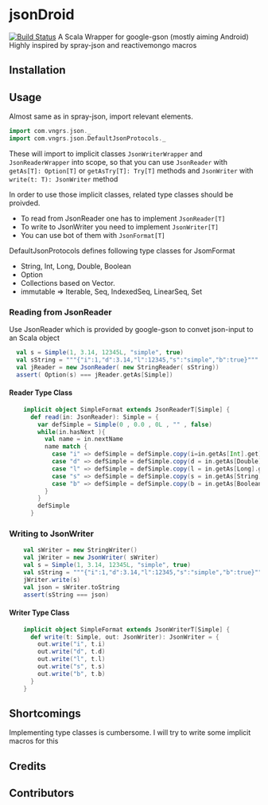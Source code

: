 
jsonDroid
=========

[![Build Status](https://travis-ci.org/vngrs/jsonDroid.png?branch=master)](https://travis-ci.org/vngrs/jsonDroid)
A Scala Wrapper for google-gson (mostly aiming Android)
Highly inspired by spray-json and reactivemongo macros

## Installation

## Usage
 
Almost same as in spray-json, import relevant elements.

```scala
import com.vngrs.json._
import com.vngrs.json.DefaultJsonProtocols._
```
These will import to implicit classes ```JsonWriterWrapper``` and ```JsonReaderWrapper``` into scope, so that 
you can use ```JsonReader``` with ```getAs[T]: Option[T]``` or ```getAsTry[T]: Try[T]``` methods and ```JsonWriter``` with ```write(t: T): JsonWriter``` method

In order to use those implicit classes, related type classes should be proivded. 
 * To read from JsonReader one has to implement ```JsonReader[T]``` 
 * To write to JsonWriter you need to implement ```JsonWriter[T]``` 
 * You can use bot of them with ```JsonFormat[T]```

 DefaultJsonProtocols defines following type classes for JsomFormat

 * String, Int, Long, Double, Boolean
 * Option
 * Collections based on Vector.
  * immutable => Iterable, Seq, IndexedSeq, LinearSeq, Set


### Reading from JsonReader

Use JsonReader which is provided by google-gson to convet json-input to an Scala object

```scala
  val s = Simple(1, 3.14, 12345L, "simple", true)
  val sString = """{"i":1,"d":3.14,"l":12345,"s":"simple","b":true}"""
  val jReader = new JsonReader( new StringReader( sString))
  assert( Option(s) === jReader.getAs[Simple])
```

#### Reader Type Class

```scala
    implicit object SimpleFormat extends JsonReaderT[Simple] {
      def read(in: JsonReader): Simple = {
        var defSimple = Simple(0 , 0.0 , 0L , "" , false)
        while(in.hasNext ){
          val name = in.nextName
          name match {
            case "i" => defSimple = defSimple.copy(i=in.getAs[Int].get)
            case "d" => defSimple = defSimple.copy(d = in.getAs[Double].get)
            case "l" => defSimple = defSimple.copy(l = in.getAs[Long].get)
            case "s" => defSimple = defSimple.copy(s = in.getAs[String].get)
            case "b" => defSimple = defSimple.copy(b = in.getAs[Boolean].get)
          }
        }
        defSimple
      }
```

### Writing to JsonWriter

```scala 
    val sWriter = new StringWriter()
    val jWriter = new JsonWriter( sWriter)
    val s = Simple(1, 3.14, 12345L, "simple", true)
    val sString = """{"i":1,"d":3.14,"l":12345,"s":"simple","b":true}"""
    jWriter.write(s)
    val json = sWriter.toString
    assert(sString === json)
```

#### Writer Type Class

```scala
    implicit object SimpleFormat extends JsonWriterT[Simple] {
      def write(t: Simple, out: JsonWriter): JsonWriter = {
        out.write("i", t.i)
        out.write("d", t.d)
        out.write("l", t.l)
        out.write("s", t.s)
        out.write("b", t.b)
      }
    }
```

## Shortcomings
  Implementing type classes is cumbersome. I will try to write some implicit macros for this

## Credits

## Contributors


